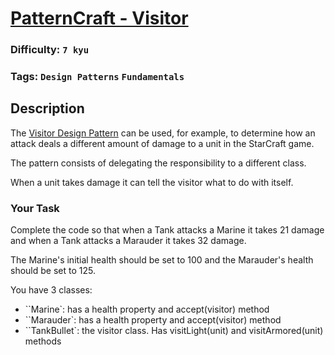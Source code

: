 # [PatternCraft - Visitor](https://www.codewars.com/kata/5682e646d5eddc1e21000017)

### Difficulty: `7 kyu`

### Tags: `Design Patterns` `Fundamentals`

## Description

The [Visitor Design Pattern](https://www.youtube.com/watch?v=KSEyIXnknoY) can be used, for example, to determine how an attack deals a different amount of damage to a unit in the StarCraft game.

The pattern consists of delegating the responsibility to a different class.

When a unit takes damage it can tell the visitor what to do with itself.

### Your Task
Complete the code so that when a Tank attacks a Marine it takes 21 damage and when a Tank attacks a Marauder it takes 32 damage.

The Marine's initial health should be set to 100 and the Marauder's health should be set to 125.

You have 3 classes:

- ``Marine`: has a health property and accept(visitor) method
- ``Marauder`: has a health property and accept(visitor) method
- ``TankBullet`: the visitor class. Has visitLight(unit) and visitArmored(unit) methods
